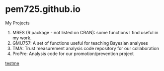 # pem725.github.io
My Projects

1. MRES (R package - not listed on CRAN):  some functions I find useful in my work.
2. GMU757:  A set of functions useful for teaching Bayesian analyses
3. TMA:  Trust measurement analysis code repository for our collaboration
4. ProPre:  Analysis code for our promotion/prevention project

[testme](./_book/index.html)
